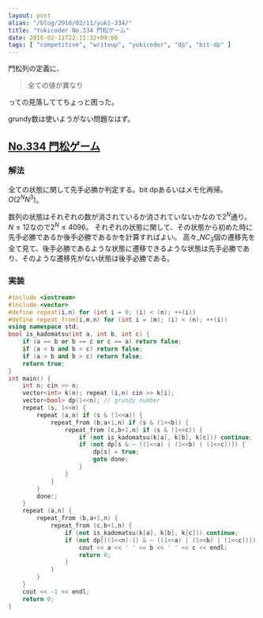 ```yaml
---
layout: post
alias: "/blog/2016/02/11/yuki-334/"
title: "Yukicoder No.334 門松ゲーム"
date: 2016-02-11T22:11:32+09:00
tags: [ "competitive", "writeup", "yukicoder", "dp", "bit-dp" ]
---
```


門松列の定義に、

>   全ての値が異なり

っての見落しててちょっと困った。

grundy数は使いようがない問題なはず。

## [No.334 門松ゲーム](http://yukicoder.me/problems/930)

### 解法

全ての状態に関して先手必勝か判定する。bit dpあるいはメモ化再帰。$O(2^N N^3)$。

数列の状態はそれぞれの数が消されているか消されていないかなので$2^N$通り。$N \le 12$なので$2^N \le 4096$。
それぞれの状態に関して、その状態から初めた時に先手必勝であるか後手必勝であるかを計算すればよい。
高々${}\_NC_3$個の遷移先を全て見て、後手必勝であるような状態に遷移できるような状態は先手必勝であり、そのような遷移先がない状態は後手必勝である。

### 実装

``` c++
#include <iostream>
#include <vector>
#define repeat(i,n) for (int i = 0; (i) < (n); ++(i))
#define repeat_from(i,m,n) for (int i = (m); (i) < (n); ++(i))
using namespace std;
bool is_kadomatsu(int a, int b, int c) {
    if (a == b or b == c or c == a) return false;
    if (a < b and b < c) return false;
    if (a > b and b > c) return false;
    return true;
}
int main() {
    int n; cin >> n;
    vector<int> k(n); repeat (i,n) cin >> k[i];
    vector<bool> dp(1<<n); // grundy number
    repeat (s, 1<<n) {
        repeat (a,n) if (s & (1<<a)) {
            repeat_from (b,a+1,n) if (s & (1<<b)) {
                repeat_from (c,b+1,n) if (s & (1<<c)) {
                    if (not is_kadomatsu(k[a], k[b], k[c])) continue;
                    if (not dp[s & ~ ((1<<a) | (1<<b) | (1<<c))]) {
                        dp[s] = true;
                        goto done;
                    }
                }
            }
        }
        done:;
    }
    repeat (a,n) {
        repeat_from (b,a+1,n) {
            repeat_from (c,b+1,n) {
                if (not is_kadomatsu(k[a], k[b], k[c])) continue;
                if (not dp[((1<<n)-1) & ~ ((1<<a) | (1<<b) | (1<<c))]) {
                    cout << a << ' ' << b << ' ' << c << endl;
                    return 0;
                }
            }
        }
    }
    cout << -1 << endl;
    return 0;
}
```
